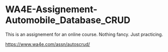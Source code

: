 # WA4E-Assignement-Automobile_Database_CRUD

This is an assignement for an online course. Nothing fancy. Just practicing.

https://www.wa4e.com/assn/autoscrud/